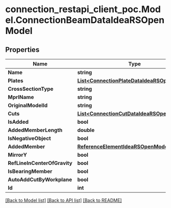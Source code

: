 # connection_restapi_client_poc.Model.ConnectionBeamDataIdeaRSOpenModel

## Properties

Name | Type | Description | Notes
------------ | ------------- | ------------- | -------------
**Name** | **string** |  | [optional] 
**Plates** | [**List&lt;ConnectionPlateDataIdeaRSOpenModel&gt;**](ConnectionPlateDataIdeaRSOpenModel.md) |  | [optional] 
**CrossSectionType** | **string** |  | [optional] 
**MprlName** | **string** |  | [optional] 
**OriginalModelId** | **string** |  | [optional] 
**Cuts** | [**List&lt;ConnectionCutDataIdeaRSOpenModel&gt;**](ConnectionCutDataIdeaRSOpenModel.md) |  | [optional] 
**IsAdded** | **bool** |  | [optional] 
**AddedMemberLength** | **double** |  | [optional] 
**IsNegativeObject** | **bool** |  | [optional] 
**AddedMember** | [**ReferenceElementIdeaRSOpenModel**](ReferenceElementIdeaRSOpenModel.md) |  | [optional] 
**MirrorY** | **bool** |  | [optional] 
**RefLineInCenterOfGravity** | **bool** |  | [optional] 
**IsBearingMember** | **bool** |  | [optional] 
**AutoAddCutByWorkplane** | **bool** |  | [optional] 
**Id** | **int** |  | [optional] 

[[Back to Model list]](../README.md#documentation-for-models) [[Back to API list]](../README.md#documentation-for-api-endpoints) [[Back to README]](../README.md)

